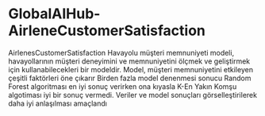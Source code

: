 # GlobalAIHub-AirleneCustomerSatisfaction
AirlenesCustomerSatisfaction
Havayolu müşteri memnuniyeti modeli, havayollarının müşteri deneyimini ve memnuniyetini ölçmek ve geliştirmek için kullanabilecekleri bir modeldir. 
Model, müşteri memnuniyetini etkileyen çeşitli faktörleri öne çıkarır
Birden fazla model denenmesi sonucu Random Forest algoritması en iyi sonuç verirken ona kıyasla K-En Yakın Komşu algotiması iyi bir sonuç vermedi. 
Veriler ve model sonuçları görselleştirilerek daha iyi anlaşılması amaçlandı
